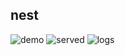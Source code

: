 ## nest

![demo](https://github.com/cr-0w/nest/blob/main/demo/server.gif)
![served](https://github.com/cr-0w/nest/blob/main/demo/http_serve.png)
![logs](https://github.com/cr-0w/nest/blob/main/demo/log.png)
